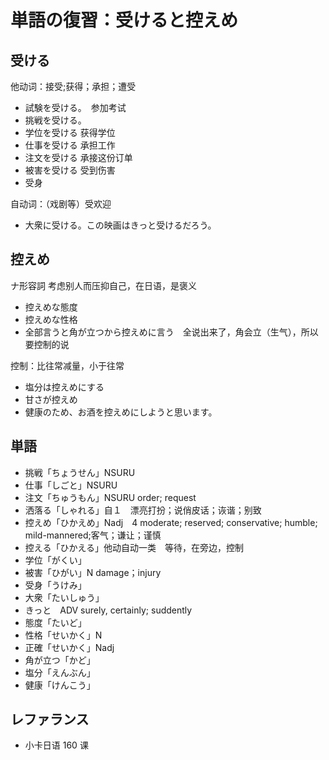 # 単語の復習：受けると控えめ

## 受ける

他动词：接受;获得；承担；遭受

- 試験を受ける。　参加考试
- 挑戦を受ける。
- 学位を受ける 获得学位
- 仕事を受ける 承担工作
- 注文を受ける 承接这份订单
- 被害を受ける 受到伤害
- 受身

自动词：（戏剧等）受欢迎

- 大衆に受ける。この映画はきっと受けるだろう。

## 控えめ

ナ形容詞 考虑别人而压抑自己，在日语，是褒义

- 控えめな態度
- 控えめな性格
- 全部言うと角が立つから控えめに言う　全说出来了，角会立（生气），所以要控制的说

控制：比往常减量，小于往常

- 塩分は控えめにする
- 甘さが控えめ
- 健康のため、お酒を控えめにしようと思います。

## 単語

- 挑戦「ちょうせん」NSURU
- 仕事「しごと」NSURU
- 注文「ちゅうもん」NSURU order; request
- 洒落る「しゃれる」自１　漂亮打扮；说俏皮话；诙谐；别致
- 控えめ「ひかえめ」Nadj　4 moderate; reserved; conservative; humble; mild-mannered;客气；谦让；谨慎
- 控える「ひかえる」他动自动一类　等待，在旁边，控制
- 学位「がくい」
- 被害「ひがい」N damage；injury
- 受身「うけみ」
- 大衆「たいしゅう」
- きっと　ADV surely, certainly; suddently
- 態度「たいど」
- 性格「せいかく」N
- 正確「せいかく」Nadj
- 角が立つ「かど」
- 塩分「えんぶん」
- 健康「けんこう」

## レファランス

- 小卡日语 160 课
